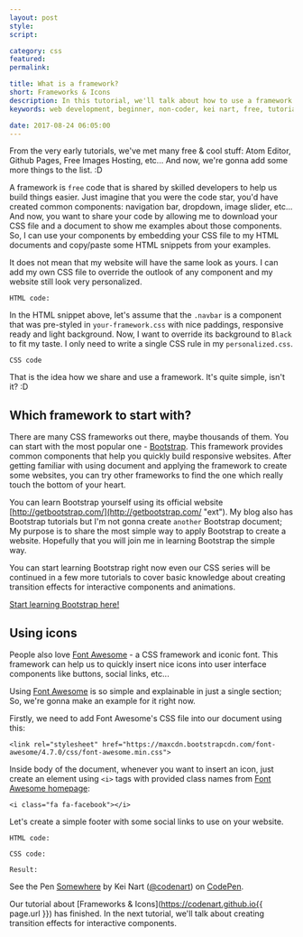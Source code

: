 ```yaml
---
layout: post
style:
script:

category: css
featured:
permalink:

title: What is a framework?
short: Frameworks & Icons
description: In this tutorial, we'll talk about how to use a framework to speed up our tasks; <br>And how to use free icons for user interface components. <br>These stuff will change the way you code.
keywords: web development, beginner, non-coder, kei nart, free, tutorial, coding, programming, code nart, html, css, framework, bootstrap, icons, font, awesome

date: 2017-08-24 06:05:00
---
```


From the very early tutorials, we've met many free & cool stuff: Atom Editor,
Github Pages, Free Images Hosting, etc... And now, we're gonna add some more
things to the list. :D

A framework is `free` code that is shared by skilled developers to help us build
things easier. Just imagine that you were the code star, you'd have created
common components: navigation bar, dropdown, image slider, etc... And now, you
want to share your code by allowing me to download your CSS file and a document
to show me examples about those components. So, I can use your components by
embedding your CSS file to my HTML documents and copy/paste some HTML snippets
from your examples.

It does not mean that my website will have the same look as yours. I can add my
own CSS file to override the outlook of any component and my website still look
very personalized.

`HTML code:`
<script src="https://gist.github.com/codenart/39514653f97b326cb884336ef4dc7184.js">
</script>

In the HTML snippet above, let's assume that the `.navbar` is a component that
was pre-styled in `your-framework.css` with nice paddings, responsive ready and
light background. Now, I want to override its background to `Black` to fit my
taste. I only need to write a single CSS rule in my `personalized.css`.

`CSS code`
<script src="https://gist.github.com/codenart/a0418d2311f721c9a13a28346f6879b7.js">
</script>

That is the idea how we share and use a framework. It's quite simple, isn't it? :D

## Which framework to start with?

There are many CSS frameworks out there, maybe thousands of them. You can start
with the most popular one - [Bootstrap](http://getbootstrap.com/ "ext"). This
framework provides common components that help you quickly build responsive
websites. After getting familiar with using document and applying the framework
to create some websites, you can try other frameworks to find the one which really
touch the bottom of your heart.

You can learn Bootstrap yourself using its official website
[http://getbootstrap.com/](http://getbootstrap.com/ "ext"). My blog also has
Bootstrap tutorials but I'm not gonna create `another` Bootstrap document; My
purpose is to share the most simple way to apply Bootstrap to create a website.
Hopefully that you will join me in learning Bootstrap the simple way.

You can start learning Bootstrap right now even our CSS series will be continued
in a few more tutorials to cover basic knowledge about creating transition effects
for interactive components and animations.

[Start learning Bootstrap here!](https://codenart.github.io/magic/ "ext")

## Using icons

People also love [Font Awesome](http://fontawesome.io/ "ext") - a CSS framework
and iconic font. This framework can help us to quickly insert nice icons into
user interface components like buttons, social links, etc...

Using [Font Awesome](http://fontawesome.io/ "ext") is so simple and explainable
in just a single section; So, we're gonna make an example for it right now.

Firstly, we need to add Font Awesome's CSS file into our document using this:

`<link rel="stylesheet" href="https://maxcdn.bootstrapcdn.com/font-awesome/4.7.0/css/font-awesome.min.css">`

Inside body of the document, whenever you want to insert an icon, just create an
element using `<i>` tags with provided class names from
[Font Awesome homepage](http://fontawesome.io/icons/ "ext"):

`<i class="fa fa-facebook"></i>`

Let's create a simple footer with some social links to use on your website.

`HTML code:`
<script src="https://gist.github.com/codenart/49bc9bb5c647b599df8c0898e0c6811f.js">
</script>

`CSS code:`
<script src="https://gist.github.com/codenart/597183dd00b988b2c62602500c965acd.js">
</script>

`Result:`
<p data-height="500" data-theme-id="light" data-slug-hash="PONMYJ"
   data-default-tab="result" data-user="codenart" data-embed-version="2"
   data-pen-title="Somewhere" class="codepen">
   See the Pen <a href="https://codepen.io/codenart/pen/PONMYJ/">Somewhere</a>
   by Kei Nart (<a href="https://codepen.io/codenart">@codenart</a>) on
   <a href="https://codepen.io">CodePen</a>.
</p>
<script async src="https://production-assets.codepen.io/assets/embed/ei.js"></script>

Our tutorial about [Frameworks & Icons](https://codenart.github.io{{ page.url }})
has finished. In the next tutorial, we'll talk about creating transition effects
for interactive components.
